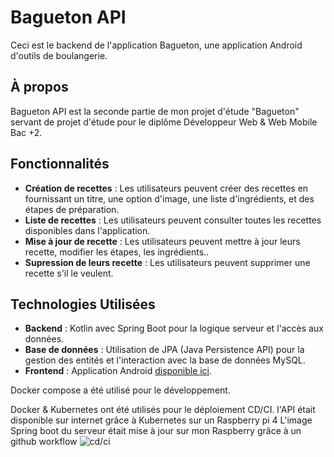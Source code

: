 # Bagueton API

Ceci est le backend de l'application Bagueton, une application Android d'outils de boulangerie.

## À propos

Bagueton API est la seconde partie de mon projet d'étude "Bagueton" servant de projet d'étude pour le diplôme Développeur Web & Web Mobile Bac +2.

## Fonctionnalités

- **Création de recettes** : Les utilisateurs peuvent créer des recettes en fournissant un titre, une option d'image, une liste d'ingrédients, et des étapes de préparation.
- **Liste de recettes** : Les utilisateurs peuvent consulter toutes les recettes disponibles dans l'application.
- **Mise à jour de recette** : Les utilisateurs peuvent mettre à jour leurs recette, modifier les étapes, les ingrédients..
- **Supression de leurs recette** : Les utilisateurs peuvent supprimer une recette s'il le veulent.
  
## Technologies Utilisées

- **Backend** : Kotlin avec Spring Boot pour la logique serveur et l'accès aux données.
- **Base de données** : Utilisation de JPA (Java Persistence API) pour la gestion des entités et l'interaction avec la base de données MySQL.
- **Frontend** : Application Android [disponible ici](https://github.com/CedricSanchezGithub/Bagueton_v1).

Docker compose a été utilisé pour le développement.

Docker & Kubernetes ont été utilisés pour le déploiement CD/CI. 
l'API était disponible sur internet grâce à Kubernetes sur un Raspberry pi 4
L'image Spring boot du serveur était mise à jour sur mon Raspberry grâce à un github workflow
![cd/ci](https://github.com/CedricSanchezGithub/Bagueton_API/assets/129597649/f9fbd595-e86f-4d11-a76d-3535f8418955)
